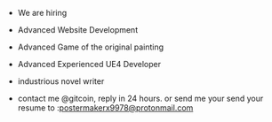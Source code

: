 - We are hiring 
- Advanced Website Development
- Advanced Game of the original painting
- Advanced Experienced UE4 Developer
- industrious novel writer

- contact me @gitcoin, reply in 24 hours. or send me your send your resume to :postermakerx9978@protonmail.com
